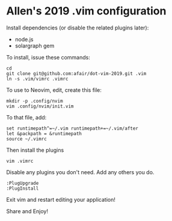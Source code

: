 # Allen's 2019 .vim configuration

Install dependencies (or disable the related plugins later):

* node.js
* solargraph gem   

To install, issue these commands:

    cd
    git clone git@github.com:afair/dot-vim-2019.git .vim
    ln -s .vim/vimrc .vimrc
    
To use to Neovim, edit, create this file:

    mkdir -p .config/nvim
    vim .config/nvim/init.vim

To that file, add:

    set runtimepath^=~/.vim runtimepath+=~/.vim/after
    let &packpath = &runtimepath
    source ~/.vimrc

Then install the plugins

    vim .vimrc

Disable any plugins you don't need. Add any others you do.

    :PlugUpgrade
    :PlugInstall
    
Exit vim and restart editing your application!    
    
Share and Enjoy!  
